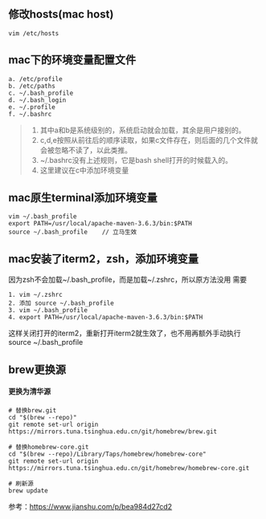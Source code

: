 ## 修改hosts(mac host)
```
vim /etc/hosts
```

## mac下的环境变量配置文件
```
a. /etc/profile 
b. /etc/paths 
c. ~/.bash_profile 
d. ~/.bash_login 
e. ~/.profile 
f. ~/.bashrc 
```
>1. 其中a和b是系统级别的，系统启动就会加载，其余是用户接别的。
>2. c,d,e按照从前往后的顺序读取，如果c文件存在，则后面的几个文件就会被忽略不读了，以此类推。
>3. ~/.bashrc没有上述规则，它是bash shell打开的时候载入的。
>4. 这里建议在c中添加环境变量

## mac原生terminal添加环境变量
```
vim ~/.bash_profile 
export PATH=/usr/local/apache-maven-3.6.3/bin:$PATH
source ~/.bash_profile    // 立马生效
```

## mac安装了iterm2，zsh，添加环境变量
因为zsh不会加载~/.bash_profile，而是加载~/.zshrc，所以原方法没用
需要
```
1. vim ~/.zshrc
2. 添加 source ~/.bash_profile
3. vim ~/.bash_profile
4. export PATH=/usr/local/apache-maven-3.6.3/bin:$PATH
```
这样关闭打开的iterm2，重新打开iterm2就生效了，也不用再额外手动执行source ~/.bash_profile


## brew更换源
####  更换为清华源
```
# 替换brew.git
cd "$(brew --repo)"
git remote set-url origin https://mirrors.tuna.tsinghua.edu.cn/git/homebrew/brew.git

# 替换homebrew-core.git
cd "$(brew --repo)/Library/Taps/homebrew/homebrew-core"
git remote set-url origin https://mirrors.tuna.tsinghua.edu.cn/git/homebrew/homebrew-core.git

# 刷新源
brew update
```
参考：<https://www.jianshu.com/p/bea984d27cd2>



